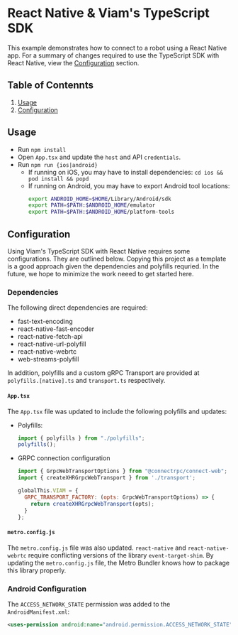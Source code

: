 # React Native & Viam's TypeScript SDK

This example demonstrates how to connect to a robot using a React Native app. For a summary of changes required to use the TypeScript SDK with React Native, view the [Configuration](#Configuration) section.

## Table of Contennts

1. [Usage](#Usage)
2. [Configuration](#Configuration)

## Usage

- Run `npm install`
- Open `App.tsx` and update the `host` and API `credentials`.
- Run `npm run {ios|android}`
  - If running on iOS, you may have to install dependencies: `cd ios && pod install && popd`
  - If running on Android, you may have to export Android tool locations:
    ```sh
    export ANDROID_HOME=$HOME/Library/Android/sdk
    export PATH=$PATH:$ANDROID_HOME/emulator
    export PATH=$PATH:$ANDROID_HOME/platform-tools
    ```

## Configuration

Using Viam's TypeScript SDK with React Native requires some configurations. They are outlined below. Copying this project as a template is a good approach given the dependencies and polyfills requried. In the future, we hope to minimize the work neeed to get started here.

### Dependencies

The following direct dependencies are required:

- fast-text-encoding
- react-native-fast-encoder
- react-native-fetch-api
- react-native-url-polyfill
- react-native-webrtc
- web-streams-polyfill

In addition, polyfills and a custom gRPC Transport are provided at `polyfills.[native].ts` and `transport.ts` respectively.

#### `App.tsx`

The `App.tsx` file was updated to include the following polyfills and updates:

- Polyfills:

  ```js
  import { polyfills } from "./polyfills";
  polyfills();

  ```

- GRPC connection configuration
  ```js
  import { GrpcWebTransportOptions } from "@connectrpc/connect-web";
  import { createXHRGrpcWebTransport } from './transport';

  globalThis.VIAM = {
    GRPC_TRANSPORT_FACTORY: (opts: GrpcWebTransportOptions) => {
      return createXHRGrpcWebTransport(opts);
    }
  };
  ```

#### `metro.config.js`

The `metro.config.js` file was also updated. `react-native` and `react-native-webrtc` require conflicting versions of the library `event-target-shim`. By updating the `metro.config.js` file, the Metro Bundler knows how to package this library properly.

### Android Configuration

The `ACCESS_NETWORK_STATE` permission was added to the `AndroidManifest.xml`:

```xml
<uses-permission android:name="android.permission.ACCESS_NETWORK_STATE" />
```
